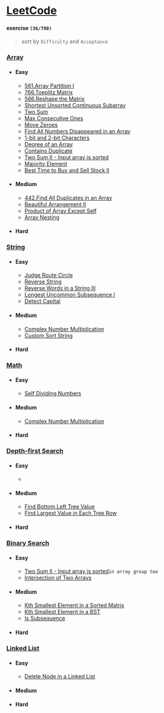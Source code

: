 # [LeetCode](https://leetcode.com/problemset/all/)

#### exercise  `(36/780)`

>sort by `Difficulty`  and  `Acceptance`

### [Array](https://github.com/103style/LeetCode/tree/master/Array)
  * #### Easy
    * [561.Array Partition I](https://github.com/103style/LeetCode/blob/master/Array/561.%20Array%20Partition%20I.md)
    * [766.Toeplitz Matrix](https://github.com/103style/LeetCode/blob/master/Array/766.%20Toeplitz%20Matrix.md)
    * [566.Reshape the Matrix](https://github.com/103style/LeetCode/blob/master/Array/566.%20Reshape%20the%20Matrix.md)
    * [Shortest Unsorted Continuous Subarray](https://github.com/103style/LeetCode/blob/master/Array/Shortest%20Unsorted%20Continuous%20Subarray.md)
    * [Two Sum](https://github.com/103style/LeetCode/blob/master/Array/Two%20Sum.md)
    * [Max Consecutive Ones](https://github.com/103style/LeetCode/blob/master/Array/Max%20Consecutive%20Ones.md)
    * [Move Zeroes](https://github.com/103style/LeetCode/blob/master/Array/Move%20Zeroes.md)
    * [Find All Numbers Disappeared in an Array](https://github.com/103style/LeetCode/blob/master/Array/Find%20All%20Numbers%20Disappeared%20in%20an%20Array.md)
    * [1-bit and 2-bit Characters](https://github.com/103style/LeetCode/blob/master/Array/1-bit%20and%202-bit%20Characters.md)
    * [Degree of an Array](https://github.com/103style/LeetCode/blob/master/Array/Degree%20of%20an%20Array.md)
    * [Contains Duplicate](https://github.com/103style/LeetCode/blob/master/Array/Contains%20Duplicate.md)
    * [Two Sum II - Input array is sorted](https://github.com/103style/LeetCode/blob/master/Array/Two%20Sum%20II%20-%20Input%20array%20is%20sorted.md)
    * [Majority Element](https://github.com/103style/LeetCode/blob/master/Array/Majority%20Element.md)
    * [Best Time to Buy and Sell Stock II](https://github.com/103style/LeetCode/blob/master/Array/Best%20Time%20to%20Buy%20and%20Sell%20Stock%20II.md)
  
  * #### Medium
    * [442.Find All Duplicates in an Array](https://github.com/103style/LeetCode/blob/master/Array/442.%20Find%20All%20Duplicates%20in%20an%20Array.md)
    * [Beautiful Arrangement II](https://github.com/103style/LeetCode/blob/master/Array/Beautiful%20Arrangement%20II.md)
    * [Product of Array Except Self](https://github.com/103style/LeetCode/blob/master/Array/Product%20of%20Array%20Except%20Self.md)
    * [Array Nesting](https://github.com/103style/LeetCode/blob/master/Array/Array%20Nesting.md)
    
  * #### Hard

### [String](https://github.com/103style/LeetCode/tree/master/String)
  * #### Easy
    * [Judge Route Circle](https://github.com/103style/LeetCode/blob/master/String/Judge%20Route%20Circle.md) 
    * [Reverse String](https://github.com/103style/LeetCode/blob/master/String/Reverse%20String.md)
    * [Reverse Words in a String III](https://github.com/103style/LeetCode/blob/master/String/Reverse%20Words%20in%20a%20String%20III.md)
    * [Longest Uncommon Subsequence I](https://github.com/103style/LeetCode/blob/master/String/Longest%20Uncommon%20Subsequence%20I.md)
    * [Detect Capital](https://github.com/103style/LeetCode/blob/master/String/Detect%20Capital.md)
  
  * #### Medium
    * [Complex Number Multiplication](https://github.com/103style/LeetCode/blob/master/String/Complex%20Number%20Multiplication.md)
    * [Custom Sort String](https://github.com/103style/LeetCode/blob/master/String/Custom%20Sort%20String.md)

  * #### Hard

### [Math](https://github.com/103style/LeetCode/tree/master/Math)
  * #### Easy
    * [Self Dividing Numbers](https://github.com/103style/LeetCode/blob/master/Math/Self%20Dividing%20Numbers.md)
  
  * #### Medium
    * [Complex Number Multiplication](https://github.com/103style/LeetCode/blob/master/Math/Complex%20Number%20Multiplication.md)

  * #### Hard
  
### [Depth-first Search](https://github.com/103style/LeetCode/tree/master/Depth-first%20Search)
  * #### Easy
    * 
    
  * #### Medium
    * [Find Bottom Left Tree Value](https://github.com/103style/LeetCode/blob/master/Depth-first%20Search/Find%20Bottom%20Left%20Tree%20Value.md)
    * [Find Largest Value in Each Tree Row](https://github.com/103style/LeetCode/blob/master/Depth-first%20Search/Find%20Largest%20Value%20in%20Each%20Tree%20Row.md)

  * #### Hard

### [Binary Search](https://github.com/103style/LeetCode/tree/master/Binary%20Search)
  * #### Easy
    * [Two Sum II - Input array is sorted](https://github.com/103style/LeetCode/blob/master/Array/Two%20Sum%20II%20-%20Input%20array%20is%20sorted.md)`in array group too`
    * [Intersection of Two Arrays](https://github.com/103style/LeetCode/blob/master/Binary%20Search/Intersection%20of%20Two%20Arrays.md)
    
  * #### Medium
    * [Kth Smallest Element in a Sorted Matrix](https://github.com/103style/LeetCode/blob/master/Binary%20Search/Kth%20Smallest%20Element%20in%20a%20Sorted%20Matrix.md)
    * [Kth Smallest Element in a BST](https://github.com/103style/LeetCode/blob/master/Binary%20Search/Kth%20Smallest%20Element%20in%20a%20BST.md)
    * [Is Subsequence](https://github.com/103style/LeetCode/blob/master/Binary%20Search/Is%20Subsequence.md)
    
  * #### Hard

### [Linked List](https://github.com/103style/LeetCode/tree/master/Linked%20List)
  * #### Easy
    * [Delete Node in a Linked List](https://github.com/103style/LeetCode/blob/master/Linked%20List/237.%20Delete%20Node%20in%20a%20Linked%20List.md)
    
  * #### Medium
    
    
  * #### Hard

